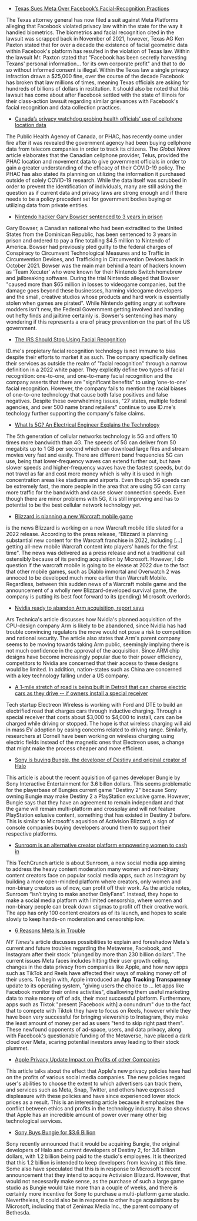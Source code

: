 * [Texas Sues Meta Over Facebook’s Facial-Recognition Practices](https://www.wsj.com/articles/texas-sues-meta-over-facebooks-facial-recognition-practices-11644854794)

The Texas attorney general has now filed a suit against Meta Platforms alleging that Facebook violated privacy law within the state for the way it handled biometrics. The biometrics and facial recognition cited in the lawsuit was scrapped back in November of 2021, however, Texas AG Ken Paxton stated that for over a decade the existence of facial geometric data within Facebook's platform has resulted in the violation of Texas law. Within the lawsuit Mr. Paxton stated that "Facebook has been secretly harvesting Texans' personal information... for its own corporate profit" and that to do so without informed consent is illegal. Within the Texas law a single privacy infraction draws a $25,000 fine, over the course of the decade Facebook has broken that law millions of times, meaning Texas officials are asking for hundreds of billions of dollars in restitution. It should also be noted that this lawsuit has come about after Facebook settled with the state of Illinois for their class-action lawsuit regarding similar grievances with Facebook's facial recognition and data collection practices. 

* [Canada’s privacy watchdog probing health officials’ use of cellphone location data](https://globalnews.ca/news/8503895/watchdog-probing-officials-cell-location-data/)

The Public Health Agency of Canada, or PHAC, has recently come under fire after it was revealed the government agency had been buying cellphone data from telecom companies in order to track its citizens. The *Global News* article elaborates that the Canadian cellphone provider, Telus, provided the PHAC location and movement data to give government officials in order to gain a greater understanding of the efficacy of their COVID-19 policy. The PHAC has also stated its planning on utilizing the information it purchased outside of solely COVID-19 research. While the data itself was scrubbed in order to prevent the identification of individuals, many are still asking the question as if current data and privacy laws are strong enough and if there needs to be a policy precedent set for government bodies buying or utilizing data from private entities.

* [Nintendo hacker Gary Bowser sentenced to 3 years in prison](https://www.pcgamer.com/nintendo-hacker-gary-bowser-sentenced-to-3-years-in-prison/)

Gary Bowser, a Canadian national who had been extradited to the United States from the Dominican Republic, has been sentenced to 3 years in prison and ordered to pay a fine totalling $4.5 million to Nintendo of America. Bowser had previously pled guilty to the federal charges of Conspiracy to Circumvent Technological Measures and to Traffic in Circumvention Devices, and Trafficking in Circumvention Devices back in October 2021. Bowser was the main man behind a team of hackers known as 'Team Xecuter' who were known for their Nintendo Switch homebrew and jailbreaking software. During the trial Nintendo alleged that Bowser "caused more than $65 million in losses to videogame companies, but the damage goes beyond these businesses, harming videogame developers and the small, creative studios whose products and hard work is essentially stolen when games are pirated". While Nintendo getting angry at software modders isn't new, the Federal Government getting involved and handing out hefty finds and jailtime certainly is. Bowser's sentencing has many wondering if this represents a era of piracy prevention on the part of the US government.

* [The IRS Should Stop Using Facial Recognition](https://www.theatlantic.com/ideas/archive/2022/01/irs-should-stop-using-facial-recognition/621386/)

ID.me's propietary facial recognition technology is not immune to bias despite their efforts to
market it as such. The company specifically defines their services as outside the realm of "facial
recognition" through a narrow definition in a 2022 white paper. They explicitly define two types of facial
recognition: one-to-one, and one-to-many facial recognition and the company asserts that
there are "significant benefits" to using 'one-to-one' facial recognition.  However, the company fails to
mention the racial biases of one-to-one technology that cause both false positives and false
negatives. Despite these overwhelming issues, "27 states, multiple federal agencies, and over 500
name brand retailers" continue to use ID.me's techology further supporting the company's false claims.

* [What Is 5G? An Electrical Engineer Explains the Technology](https://scitechdaily.com/what-is-5g-an-electrical-engineer-explains-the-technology/)

The 5th generation of cellular networks technology is 5G and offers 10 times more bandwidth than 4G.
The speeds of 5G can deliver from 50 megabits up to 1 GB per
second which can download large files and stream movies very fast and easily.
There are different band frequencies 5G can use, being that lower-frequency waves
can extend further out, but have slower speeds and higher-frequency waves
have the fastest speeds, but do not travel as far and cost more money which is why it is used in high concentration areas
like stadiums and airports. Even though 5G speeds can be extremely fast,
the more people in the area that are using 5G can carry more traffic for the bandwidth
and cause slower connection speeds. Even though there are minor problems with 5G,
it is still improving and has to potential to be the best cellular network technology yet.

* [Blizzard is planning a new Warcraft mobile game](https://www.theverge.com/2022/2/3/22916663/activision-blizzard-warcraft-mobile-game-2022-release-date)

is the news Blizzard is working on a new Warcraft mobile title slated for a 2022 release. According to the press release, “Blizzard is planning substantial new content for the Warcraft franchise in 2022, including [...] getting all-new mobile Warcraft content into players’ hands for the first time". The news was delivered as a press release and not a traditional call ostensibly because of its pending acquisition by Microsoft. However, I do question if the warcraft mobile is going to be elease at 2022 due to the fact that other mobile games, such as Diablo immortal and Overwatch 2 was annoced to be developed much more earlier than Warcraft Mobile. Regardless, between this sudden news of a Warcraft mobile game and the announcement of a wholly new Blizzard-developed survival game, the company is putting its best foot forward to its (pending) Microsoft overlords.

* [Nvidia ready to abandon Arm acquisition, report says](https://arstechnica.com/tech-policy/2022/01/nvidia-arm-deal-is-probably-dead-report-says/)

Ars Technica's article discusses how Nvidia's planned acquisition of the CPU-design company Arm is likely to be abandoned, since Nvidia has had trouble convincing regulators the move would not pose a risk to competition and national security. The article also states that Arm's parent company seems to be moving towards taking Arm public, seemingly implying there is not much confidence in the approval of the acquisition. Since ARM chip designs have become increasingly popular due to their power efficiency, competitors to Nvidia are concerned that their access to these designs would be limited. In addition, nation-states such as China are concerned with a key technology falling under a US company.

* [A 1-mile stretch of road is being built in Detroit that can charge electric cars as they drive -- if owners install a special receiver](https://www.businessinsider.com/public-road-detroit-to-charge-electric-cars-as-they-drive-2022-2?utm_source=reddit.com)

Tech startup Electreon Wireless is working with Ford and DTE to build an electrified road that charges cars through inductive charging.
Through a special receiver that costs about $3,000 to $4,000 to install, cars can be charged while driving or stopped.
The hope is that wireless charging will aid in mass EV adoption by easing concerns related to driving range.
Similarly, researchers at Cornell have been working on wireless charging using electric fields instead of the magnetic ones that Electreon uses, a change that might make the process cheaper and more efficient.

* [Sony is buying Bungie, the developer of Destiny and original creator of Halo](https://www.theverge.com/22910846/sony-bungie-acquisition-playstation-destiny-halo)

This article is about the recent aquisition of games developer Bungie by Sony Interactive Entertainment for 3.6 billon dollars. This seems problematic for the playerbase of Bungies current game "Destiny 2" because Sony owning Bungie may make Destiny 2 a PlayStation exclusive game. However, Bungie says that they have an agreement to remain independant and that the game will remain multi-platform and crossplay and will not feature PlayStation exlusive content, something that has existed in Destiny 2 before. This is similar to Microsoft's aqusition of Activision Blizzard, a sign of console companies buying developers around them to support their respective platforms.

* [Sunroom is an alternative creator platform empowering women to cash in](https://techcrunch.com/2022/02/02/sunroom-creator-platform-app-women/)

This TechCrunch article is about Sunroom, a new social media app aiming to address the
heavy content moderation many women and non-binary content creators face on popular social
media apps, such as Instagram by building a more open-minded platform where creators,
only women and non-binary creators as of now, can profit off their work. As the article
notes, Sunroom “isn’t trying to make another OnlyFans”. Instead, they hope to make a social
media platform with limited censorship, where women and non-binary people can break down
stigmas to profit off their creative work. The app has only 100 content creators as of its
launch, and hopes to scale slowly to keep hands-on moderation and censorship low.

* [6 Reasons Meta Is in Trouble](https://www.nytimes.com/2022/02/03/technology/facebook-meta-challenges.html)

*NY Times*'s article discusses possibilities to explain and foreshadow Meta's current and future troubles regarding the Metaverse, Facebook, and Instagram after their stock "plunged by more than 230 billion dollars". The current issues Meta faces includes hitting their user growth ceiling, changes in the data privacy from companies like Apple, and how new apps such as TikTok and Reels have affected their ways of making money off of their users. To begin with, Apple introduced an __App Tracking Transparency__ update to its operating system, "giving users the choice to ... let apps like Facebook monitor their online activities", disallowing them useful marketing data to make money off of ads, their most successful platform. Furthermore, apps such as Tiktok "present [Facebook with] a conundrum" due to the fact that to compete with Tiktok they have to focus on Reels, however while they have been very successful for bringing viewership to Instagram, they make the least amount of money per ad as users "tend to skip right past them". These newfound opponents of ad-space, users, and data privacy, along with Facebook's questionable funding of the Metaverse, have placed a dark cloud over Meta, scaring potential investors away leading to their stock plummet.

* [Apple Privacy Update Impact on Profits of other Companies](https://www.nytimes.com/2022/02/03/technology/apple-privacy-changes-meta.html)

This article talks about the effect that Apple's new privacy policies have had on
the profits of various social media companies. The new policies regard user's
abilities to choose the extent to which advertisers can track them, and services
such as Meta, Snap, Twitter, and others have expressed displeasure with these
policies and have since experienced lower stock prices as a result. This is an
interesting article because it emphasizes the conflict between ethics and profits
in the technology industry. It also shows that Apple has an incredible amount of
power over many other big technological services.

* [Sony Buys Bungie for $3.6 Billion](https://www.ign.com/articles/playstation-sony-buys-bungie)

Sony recently announced that it would be acquiring Bungie, the original developers of Halo and
current developers of Destiny 2, for 3.6 billion dollars, with 1.2 billion being paid to the studio's
employees. It is theorized that this 1.2 billion is intended to keep developers from leaving at this
time. Some also have speculated that this is in response to Microsoft's recent announcement
that they intend to acquire Activision Blizzard. However, that would not necessarily make sense,
as the purchase of such a large game studio as Bungie would take more than a couple of weeks,
and there is certainly more incentive for Sony to purchase a multi-platform game studio.
Nevertheless, it could also be in response to other huge acquisitions by Microsoft, including that
of Zenimax Media Inc., the parent company of Bethesda.
